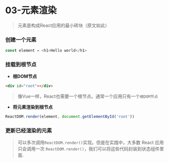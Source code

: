 # **03-元素渲染**

> 元素是构成React应用的最小砖块（原文如此）

### **创建一个元素**

```javascript
const element = <h1>Hello world</h1>
```

### **挂载到根节点**

 - **根DOM节点**

```html
<div id="root"></div>
```

> 像Vue一样，React也需要一个根节点。通常一个应用只有一个`根DOM节点`

- **将元素渲染到根节点**

```javascript
ReactDOM.render(element, document.getElementById('root'))
```
### **更新已经渲染的元素**

> 可以多次调用`ReactDOM.render()`实现。但是在实践中，大多数 React 应用只会调用一次 `ReactDOM.render()`，我们可以将这些代码封装到状态组件里面.

